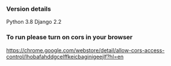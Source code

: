 ### Version details
Python 3.8
Django 2.2



### To run please turn on cors in your browser
https://chrome.google.com/webstore/detail/allow-cors-access-control/lhobafahddgcelffkeicbaginigeejlf?hl=en


